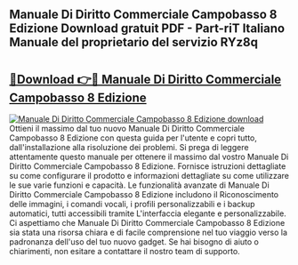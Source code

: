 ## Manuale Di Diritto Commerciale Campobasso 8 Edizione Download gratuit PDF - Part-riT Italiano Manuale del proprietario del servizio RYz8q

# <h2><a href="http://dfazglr.blite.top/?on=Manuale+Di+Diritto+Commerciale+Campobasso+8+Edizione">🔗Download 👉🔴 Manuale Di Diritto Commerciale Campobasso 8 Edizione</a></h2>

[![Manuale Di Diritto Commerciale Campobasso 8 Edizione download](https://i.imgur.com/lujVjoI.png)](http://dfazglr.blite.top/?on=Manuale+Di+Diritto+Commerciale+Campobasso+8+Edizione)
Ottieni il massimo dal tuo nuovo Manuale Di Diritto Commerciale Campobasso 8 Edizione con questa guida per l'utente e copri tutto, dall'installazione alla risoluzione dei problemi. Si prega di leggere attentamente questo manuale per ottenere il massimo dal vostro Manuale Di Diritto Commerciale Campobasso 8 Edizione. Fornisce istruzioni dettagliate su come configurare il prodotto e informazioni dettagliate su come utilizzare le sue varie funzioni e capacità. Le funzionalità avanzate di Manuale Di Diritto Commerciale Campobasso 8 Edizione includono il Riconoscimento delle immagini, i comandi vocali, i profili personalizzabili e i backup automatici, tutti accessibili tramite L'interfaccia elegante e personalizzabile. Ci aspettiamo che Manuale Di Diritto Commerciale Campobasso 8 Edizione sia stata una risorsa chiara e di facile comprensione nel tuo viaggio verso la padronanza dell'uso del tuo nuovo gadget. Se hai bisogno di aiuto o chiarimenti, non esitare a contattare il nostro team di supporto.
